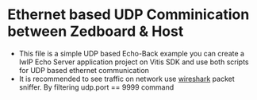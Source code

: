 # Ethernet based UDP Comminication between Zedboard & Host
* This file is a simple UDP based Echo-Back example you can create a lwIP Echo Server application project on Vitis SDK and use both scripts for UDP based ethernet communication
* It is recommended to see traffic on network use [wireshark](https://www.wireshark.org) packet sniffer. By filtering udp.port == 9999 command
